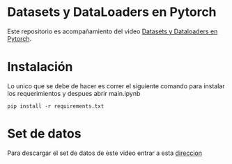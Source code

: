 # Datasets y DataLoaders en Pytorch

Este repositorio es acompañamiento del video [Datasets y Dataloaders en Pytorch]().

# Instalación
Lo unico que se debe de hacer es correr el siguiente comando para instalar los requerimientos y despues abrir main.ipynb

```code
pip install -r requirements.txt
```

# Set de datos
Para descargar el set de datos de este video entrar a esta [direccion](https://www.kaggle.com/datasets/puneet6060/intel-image-classification) 